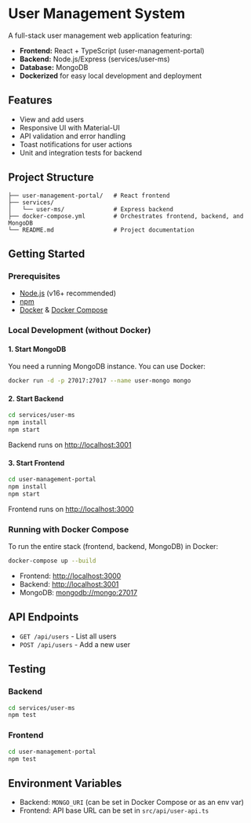 # User Management System

A full-stack user management web application featuring:
- **Frontend:** React + TypeScript (user-management-portal)
- **Backend:** Node.js/Express (services/user-ms)
- **Database:** MongoDB
- **Dockerized** for easy local development and deployment

## Features
- View and add users
- Responsive UI with Material-UI
- API validation and error handling
- Toast notifications for user actions
- Unit and integration tests for backend

## Project Structure
```
├── user-management-portal/   # React frontend
├── services/
│   └── user-ms/              # Express backend
├── docker-compose.yml        # Orchestrates frontend, backend, and MongoDB
└── README.md                 # Project documentation
```

## Getting Started

### Prerequisites
- [Node.js](https://nodejs.org/) (v16+ recommended)
- [npm](https://www.npmjs.com/)
- [Docker](https://www.docker.com/) & [Docker Compose](https://docs.docker.com/compose/)

### Local Development (without Docker)

#### 1. Start MongoDB
You need a running MongoDB instance. You can use Docker:
```bash
docker run -d -p 27017:27017 --name user-mongo mongo
```

#### 2. Start Backend
```bash
cd services/user-ms
npm install
npm start
```
Backend runs on [http://localhost:3001](http://localhost:3001)

#### 3. Start Frontend
```bash
cd user-management-portal
npm install
npm start
```
Frontend runs on [http://localhost:3000](http://localhost:3000)

### Running with Docker Compose
To run the entire stack (frontend, backend, MongoDB) in Docker:
```bash
docker-compose up --build
```
- Frontend: [http://localhost:3000](http://localhost:3000)
- Backend: [http://localhost:3001](http://localhost:3001)
- MongoDB: [mongodb://mongo:27017](mongodb://mongo:27017)

## API Endpoints
- `GET /api/users` - List all users
- `POST /api/users` - Add a new user

## Testing

### Backend
```bash
cd services/user-ms
npm test
```

### Frontend
```bash
cd user-management-portal
npm test
```

## Environment Variables
- Backend: `MONGO_URI` (can be set in Docker Compose or as an env var)
- Frontend: API base URL can be set in `src/api/user-api.ts`
